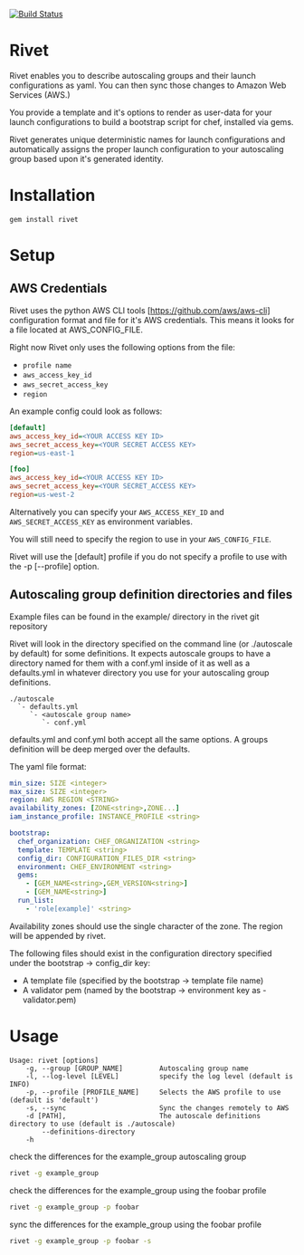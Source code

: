 [![Build Status](https://travis-ci.org/brianbianco/rivet.png)](https://travis-ci.org/brianbianco/rivet)

Rivet
=======
Rivet enables you to describe autoscaling groups and their launch configurations as yaml.  You can then sync those changes to Amazon Web Services (AWS.)

You provide a template and it's options to render as user-data for your launch configurations to build a bootstrap script for chef, installed via gems.  

Rivet generates unique deterministic names for launch configurations and automatically assigns the proper launch configuration to your
autoscaling group based upon it's generated identity.


Installation
============

`gem install rivet`

Setup
=====

AWS Credentials
---------------

Rivet uses the python AWS CLI tools [https://github.com/aws/aws-cli] configuration format and file for it's AWS credentials.  This means it looks for a file located at AWS\_CONFIG\_FILE.

Right now Rivet only uses the following options from the file:

* `profile name`
* `aws_access_key_id`
* `aws_secret_access_key`
* `region`

An example config could look as follows:

```ini
[default]
aws_access_key_id=<YOUR ACCESS KEY ID>
aws_secret_access_key=<YOUR SECRET ACCESS KEY>
region=us-east-1

[foo]
aws_access_key_id=<YOUR ACCESS KEY ID>
aws_secret_access_key=<YOUR SECRET_ACCESS KEY>
region=us-west-2
```

Alternatively you can specify your `AWS_ACCESS_KEY_ID` and `AWS_SECRET_ACCESS_KEY` as environment variables. 

You will still need to specify the region to use in your `AWS_CONFIG_FILE`.

Rivet will use the [default] profile if you do not specify a profile to use with the -p [--profile] option.


Autoscaling group definition directories and files
--------------------------------------------------

Example files can be found in the example/ directory in the rivet git repository

Rivet will look in the directory specified on the command line (or ./autoscale by default) for some definitions.  It expects autoscale groups to have a directory named for them
with a conf.yml inside of it as well as a defaults.yml in whatever directory you use for your autoscaling group definitions.

```
./autoscale
  `- defaults.yml
     `- <autoscale group name>
        `- conf.yml
```

defaults.yml and conf.yml both accept all the same options.  A groups definition will be deep merged over the defaults.

The yaml file format:

```yaml
min_size: SIZE <integer>
max_size: SIZE <integer>
region: AWS REGION <STRING>
availability_zones: [ZONE<string>,ZONE...]
iam_instance_profile: INSTANCE_PROFILE <string>

bootstrap:
  chef_organization: CHEF_ORGANIZATION <string>
  template: TEMPLATE <string>
  config_dir: CONFIGURATION_FILES_DIR <string>
  environment: CHEF_ENVIRONMENT <string>
  gems:
    - [GEM_NAME<string>,GEM_VERSION<string>]
    - [GEM_NAME<string>]
  run_list:
    - 'role[example]' <string>

```

Availability zones should use the single character of the zone.  The region will be appended by rivet.

The following files should exist in the configuration directory specified under the bootstrap -> config_dir key:

* A template file (specified by the bootstrap -> template file name)
* A validator pem (named by the bootstrap -> environment key as <environment>-validator.pem)


Usage
=====

```
Usage: rivet [options]
    -g, --group [GROUP_NAME]         Autoscaling group name
    -l, --log-level [LEVEL]          specify the log level (default is INFO)
    -p, --profile [PROFILE_NAME]     Selects the AWS profile to use (default is 'default')
    -s, --sync                       Sync the changes remotely to AWS
    -d [PATH],                       The autoscale definitions directory to use (default is ./autoscale)
        --definitions-directory
    -h
```

check the differences for the example_group autoscaling group

```bash
rivet -g example_group
```

check the differences for the example_group using the foobar profile

```bash
rivet -g example_group -p foobar
```

sync the differences for the example_group using the foobar profile

```bash
rivet -g example_group -p foobar -s
```


